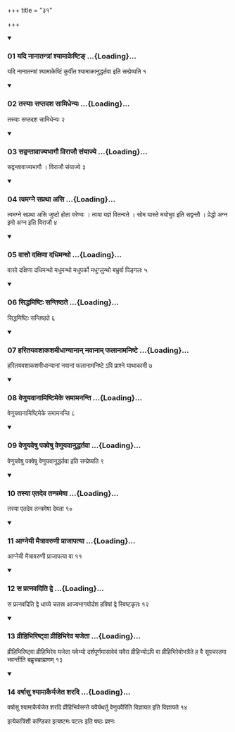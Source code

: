 +++
title = "३१"

+++

<div class="js_include" includetitle="true" newlevelforh1="3" unfilled="" url="/vedAH_yajuH/taittirIyam/sUtram/ApastambaH/shrautam/vishvAsa-prastutiH/06/31/01_yadi_nAnAtantrAM_shyAmAkeShTi~N.md">
<details open><summary><h3>01 यदि नानातन्त्रां श्यामाकेष्टिङ् ...{Loading}...</h3></summary>

यदि नानातन्त्रां श्यामाकेष्टिं कुर्वीत श्यामाकानुद्धर्तवा इति सम्प्रेष्यति १
</details>
</div>


<div class="js_include" includetitle="true" newlevelforh1="3" unfilled="" url="/vedAH_yajuH/taittirIyam/sUtram/ApastambaH/shrautam/vishvAsa-prastutiH/06/31/02_tasyAH_saptadasha_sAmidhenyaH.md">
<details open><summary><h3>02 तस्याः सप्तदश सामिधेन्यः ...{Loading}...</h3></summary>

तस्याः सप्तदश सामिधेन्यः २
</details>
</div>


<div class="js_include" includetitle="true" newlevelforh1="3" unfilled="" url="/vedAH_yajuH/taittirIyam/sUtram/ApastambaH/shrautam/vishvAsa-prastutiH/06/31/03_sadvantAvAjyabhAgau_virAjau_saMyAjye.md">
<details open><summary><h3>03 सद्वन्तावाज्यभागौ विराजौ संयाज्ये ...{Loading}...</h3></summary>

सद्वन्तावाज्यभागौ । विराजौ संयाज्ये ३
</details>
</div>


<div class="js_include" includetitle="true" newlevelforh1="3" unfilled="" url="/vedAH_yajuH/taittirIyam/sUtram/ApastambaH/shrautam/vishvAsa-prastutiH/06/31/04_tvamagne_saprathA_asi.md">
<details open><summary><h3>04 त्वमग्ने सप्रथा असि ...{Loading}...</h3></summary>

त्वमग्ने सप्रथा असि जुष्टो होता वरेण्यः । त्वया यज्ञं वितन्वते । सोम यास्ते मयोभुव इति सद्वन्तौ । प्रेद्धो अग्न इमो अग्न इति विराजौ ४
</details>
</div>


<div class="js_include" includetitle="true" newlevelforh1="3" unfilled="" url="/vedAH_yajuH/taittirIyam/sUtram/ApastambaH/shrautam/vishvAsa-prastutiH/06/31/05_vAso_daxiNA_dadhimantho.md">
<details open><summary><h3>05 वासो दक्षिणा दधिमन्थो ...{Loading}...</h3></summary>

वासो दक्षिणा दधिमन्थो मधुमन्थो मधुपर्को मधुग्लुन्थो बभ्रुर्वा पिङ्गलः ५
</details>
</div>


<div class="js_include" includetitle="true" newlevelforh1="3" unfilled="" url="/vedAH_yajuH/taittirIyam/sUtram/ApastambaH/shrautam/vishvAsa-prastutiH/06/31/06_siddhamiShTiH_santiShThate.md">
<details open><summary><h3>06 सिद्धमिष्टिः सन्तिष्ठते ...{Loading}...</h3></summary>

सिद्धमिष्टिः सन्तिष्ठते ६
</details>
</div>


<div class="js_include" includetitle="true" newlevelforh1="3" unfilled="" url="/vedAH_yajuH/taittirIyam/sUtram/ApastambaH/shrautam/vishvAsa-prastutiH/06/31/07_haritayavashAkashamIdhAnyAnAn_navAnAm_phalAnAmaniShTe.md">
<details open><summary><h3>07 हरितयवशाकशमीधान्यानान् नवानाम् फलानामनिष्टे ...{Loading}...</h3></summary>

हरितयवशाकशमीधान्यानां नवानां फलानामनिष्टे ऽपि प्राश्ने याथाकामी ७
</details>
</div>


<div class="js_include" includetitle="true" newlevelforh1="3" unfilled="" url="/vedAH_yajuH/taittirIyam/sUtram/ApastambaH/shrautam/vishvAsa-prastutiH/06/31/08_veNuyavAnAmiShTimeke_samAmananti.md">
<details open><summary><h3>08 वेणुयवानामिष्टिमेके समामनन्ति ...{Loading}...</h3></summary>

वेणुयवानामिष्टिमेके समामनन्ति ८
</details>
</div>


<div class="js_include" includetitle="true" newlevelforh1="3" unfilled="" url="/vedAH_yajuH/taittirIyam/sUtram/ApastambaH/shrautam/vishvAsa-prastutiH/06/31/09_veNuyaveShu_pakveShu_veNuyavAnuddhartavA.md">
<details open><summary><h3>09 वेणुयवेषु पक्वेषु वेणुयवानुद्धर्तवा ...{Loading}...</h3></summary>

वेणुयवेषु पक्वेषु वेणुयवानुद्धर्तवा इति सम्प्रेष्यति ९
</details>
</div>


<div class="js_include" includetitle="true" newlevelforh1="3" unfilled="" url="/vedAH_yajuH/taittirIyam/sUtram/ApastambaH/shrautam/vishvAsa-prastutiH/06/31/10_tasyA_etadeva_tantrameShA.md">
<details open><summary><h3>10 तस्या एतदेव तन्त्रमेषा ...{Loading}...</h3></summary>

तस्या एतदेव तन्त्रमेषा देवता १०
</details>
</div>


<div class="js_include" includetitle="true" newlevelforh1="3" unfilled="" url="/vedAH_yajuH/taittirIyam/sUtram/ApastambaH/shrautam/vishvAsa-prastutiH/06/31/11_AgneyI_maitrAvaruNI_prAjApatyA.md">
<details open><summary><h3>11 आग्नेयी मैत्रावरुणी प्राजापत्या ...{Loading}...</h3></summary>

आग्नेयी मैत्रावरुणी प्राजापत्या वा ११
</details>
</div>


<div class="js_include" includetitle="true" newlevelforh1="3" unfilled="" url="/vedAH_yajuH/taittirIyam/sUtram/ApastambaH/shrautam/vishvAsa-prastutiH/06/31/12_sa_pratnavaditi_dve.md">
<details open><summary><h3>12 स प्रत्नवदिति द्वे ...{Loading}...</h3></summary>

स प्रत्नवदिति द्वे धाय्ये चतस्र आज्यभागयोर्दश हविषां द्वे स्विष्टकृतः १२
</details>
</div>


<div class="js_include" includetitle="true" newlevelforh1="3" unfilled="" url="/vedAH_yajuH/taittirIyam/sUtram/ApastambaH/shrautam/vishvAsa-prastutiH/06/31/13_vrIhibhiriShTvA_vrIhibhireva_yajetA.md">
<details open><summary><h3>13 व्रीहिभिरिष्ट्वा व्रीहिभिरेव यजेता ...{Loading}...</h3></summary>

व्रीहिभिरिष्ट्वा व्रीहिभिरेव यजेता यवेभ्यो दर्शपूर्णमासावेवं यवैरा व्रीहिभ्योऽपि वा व्रीहिभिरेवोभत्रैते ह वै सूपचरतमा भवन्तीति बह्वृचब्राह्मणम् १३
</details>
</div>


<div class="js_include" includetitle="true" newlevelforh1="3" unfilled="" url="/vedAH_yajuH/taittirIyam/sUtram/ApastambaH/shrautam/vishvAsa-prastutiH/06/31/14_varShAsu_shyAmAkairyajeta_sharadi.md">
<details open><summary><h3>14 वर्षासु श्यामाकैर्यजेत शरदि ...{Loading}...</h3></summary>

वर्षासु श्यामाकैर्यजेत शरदि व्रीहिभिर्वसन्ते यवैर्यथर्तु वेणुयवैरिति विज्ञायत इति विज्ञायते १४
</details>
</div>



  
इत्येकत्रिंशी कण्डिका 
इत्यष्टमः पटलः 
इति षष्ठः प्रश्नः 